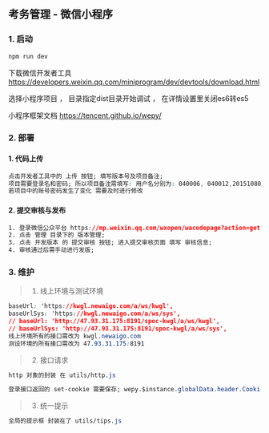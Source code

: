 ## 考务管理 - 微信小程序

### 1. 启动

```bash
npm run dev
```

下载微信开发者工具 https://developers.weixin.qq.com/miniprogram/dev/devtools/download.html 

选择小程序项目 ， 目录指定dist目录开始调试 ， 在详情设置里关闭es6转es5

小程序框架文档 https://tencent.github.io/wepy/

### 2. 部署

#### 1. 代码上传

```css
点击开发者工具中的 上传 按钮; 填写版本号及项目备注;
项目需要登录名和密码; 所以项目备注需填写: 用户名分别为: 040006, 040012,201510800101, 密码均为admin
若项目中的账号密码发生了变化 需要及时进行修改
```
#### 2. 提交审核与发布 

```css
1. 登录微信公众平台 https://mp.weixin.qq.com/wxopen/wacodepage?action=getcodepage
2. 点击 管理 目录下的 版本管理;
3. 点击 开发版本 的 提交审核 按钮; 进入提交审核页面 填写 审核信息;
4. 审核通过后需手动进行发版;
```

### 3. 维护

> 1. 线上环境与测试环境

```css
baseUrl: 'https://kwgl.newaigo.com/a/ws/kwgl',
baseUrlSys: 'https://kwgl.newaigo.com/a/ws/sys',
// baseUrl: 'http://47.93.31.175:8191/spoc-kwgl/a/ws/kwgl',
// baseUrlSys: 'http://47.93.31.175:8191/spoc-kwgl/a/ws/sys',
线上环境所有的接口需改为 kwgl.newaigo.com
测设环境的所有接口需改为 47.93.31.175:8191
```
> 2. 接口请求

```css
http 对象的封装 在 utils/http.js

登录接口返回的 set-cookie 需要保存; wepy.$instance.globalData.header.Cookie; 其余接口的调用需要该cookie的验证;
```

> 3. 统一提示

```css
全局的提示框 封装在了 utils/tips.js
```


